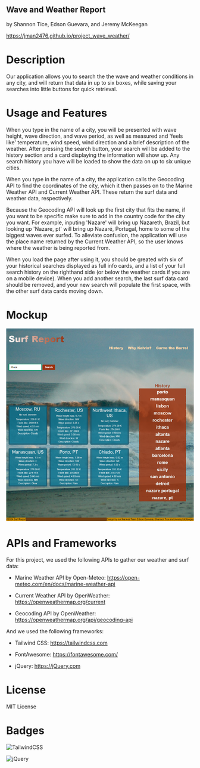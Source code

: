 ##  Wave and Weather Report
by Shannon Tice, Edson Guevara, and Jeremy McKeegan

https://jman2476.github.io/project_wave_weather/

# Description
Our application allows you to search the the wave and weather conditions in any city, and will return that data in up to six boxes, while saving your searches into little buttons for quick retrieval.

# Usage and Features
When you type in the name of a city, you will be presented with wave height, wave direction, and wave period, as well as measured and 'feels like' temperature, wind speed, wind direction and a brief description of the weather. After pressing the search button, your search will be added to the history section and a card displaying the information will show up. Any search history you have will be loaded to show the data on up to six unique cities.

When you type in the name of a city, the application calls the Geocoding API to find the coordinates of the city, which it then passes on to the Marine Weather API and Current Weather API. These return the surf data and weather data, respectively. 

Because the Geocoding API will look up the first city that fits the name, if you want to be specific make sure to add in the country code for the city you want. For example, inputing 'Nazare' will bring up Nazareth, Brazil, but looking up 'Nazare, pt' will bring up Nazaré, Portugal, home to some of the biggest waves ever surfed. To alleviate confusion, the application will use the place name returned by the Current Weather API, so the user knows where the weather is being reported from. 

When you load the page after using it, you should be greated with six of your historical searches displayed as full info cards, and a list of your full search history on the righthand side (or below the weather cards if you are on a mobile device). When you add another search, the last surf data card should be removed, and your new search will populate the first space, with the other surf data cards moving down.

# Mockup
![Website demo](./assets/images/scrnli_1_8_2024_10-45-29%20AM.png)

# APIs and Frameworks
For this project, we used the following APIs to gather our weather and surf data:

- Marine Weather API by Open-Meteo: 
https://open-meteo.com/en/docs/marine-weather-api 

- Current Weather API by OpenWeather:
https://openweathermap.org/current

- Geocoding API by OpenWeather:
https://openweathermap.org/api/geocoding-api

And we used the following frameworks:

- Tailwind CSS: https://tailwindcss.com

- FontAwesome: https://fontawesome.com/

- jQuery: https://jQuery.com

# License
MIT License

# Badges

![TailwindCSS](https://img.shields.io/badge/tailwindcss-%2338B2AC.svg?style=for-the-badge&logo=tailwind-css&logoColor=white)

![jQuery](https://img.shields.io/badge/jquery-%230769AD.svg?style=for-the-badge&logo=jquery&logoColor=white)